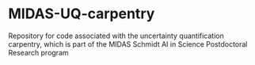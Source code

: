 # MIDAS-UQ-carpentry
Repository for code associated with the uncertainty quantification carpentry, which is part of the MIDAS Schmidt AI in Science Postdoctoral Research program
